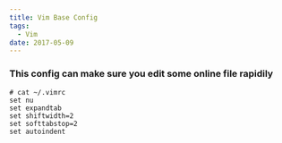 ```yaml
---
title: Vim Base Config
tags:
  - Vim
date: 2017-05-09
---
```


### This config can make sure you edit some online file rapidily

<!-- more -->

```shell
# cat ~/.vimrc
set nu
set expandtab
set shiftwidth=2
set softtabstop=2
set autoindent
```